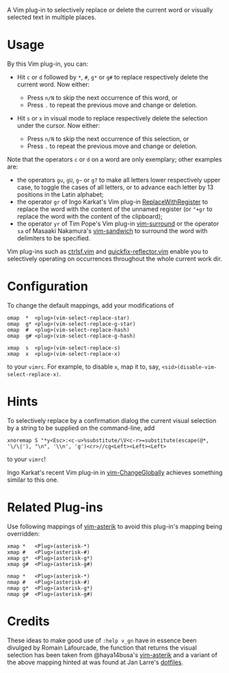 A Vim plug-in to selectively replace or delete the current word or visually selected text in multiple places.

# Usage

By this Vim plug-in, you can:

- Hit `c` or `d` followed by `*`, `#`, `g*` or `g#` to replace respectively delete the current word.
    Now either:
    - Press `n/N` to skip the next occurrence of this word, or
    - Press `.` to repeat the previous move and change or deletion.

- Hit `s` or `x` in visual mode to replace respectively delete the selection under the cursor.
    Now either:
    - Press `n/N` to skip the next occurrence of this selection, or
    - Press `.` to repeat the previous move and change or deletion.

Note that the operators `c` or `d` on a word are only exemplary;
other examples are:

-  the operators `gu`, `gU`, `g~`  or `g?` to make all letters lower respectively upper case, to toggle the cases of all letters, or to advance each letter by 13 positions in the Latin alphabet;
- the operator `gr` of Ingo Karkat's Vim plug-in [ReplaceWithRegister](https://github.com/vim-scripts/ReplaceWithRegister) to replace the word with the content of the unnamed register (or `"+gr` to replace the word with the content of the clipboard);
- the operator `yr` of Tim Pope's Vim plug-in [vim-surround](https://github.com/tpope/vim-surround) or the operator `sa` of Masaaki Nakamura's [vim-sandwich](https://github.com/machakann/vim-sandwich) to surround the word with delimiters to be specified.

Vim plug-ins such as [ctrlsf.vim](https://github.com/dyng/ctrlsf.vim) and [quickfix-reflector.vim](https://github.com/stefandtw/quickfix-reflector.vim) enable you to selectively operating on occurrences throughout the whole current work dir.

# Configuration

To change the default mappings, add your modifications of

```vim
omap  *  <plug>(vim-select-replace-star)
omap  g* <plug>(vim-select-replace-g-star)
omap  #  <plug>(vim-select-replace-hash)
omap  g# <plug>(vim-select-replace-g-hash)

xmap  s  <plug>(vim-select-replace-s)
xmap  x  <plug>(vim-select-replace-x)
```

to your `vimrc`.
For example, to disable `x`, map it to, say, `<sid>(disable-vim-select-replace-x)`.

# Hints

To selectively replace by a confirmation dialog the current visual selection by a string to be supplied on the command-line, add

```vim
xnoremap S "*y<Esc>:<c-u>%substitute/\V<c-r>=substitute(escape(@*, '\/\|'), "\n", '\\n', 'g')<cr>//cg<Left><Left><Left>
```

to your `vimrc`!

Ingo Karkat's recent Vim plug-in in [vim-ChangeGlobally](https://github.com/inkarkat/vim-ChangeGlobally) achieves something similar to this one.

# Related Plug-ins

Use following mappings of [vim-asterik](https://github.com/haya14busa/vim-asterisk/) to avoid this plug-in's mapping being overridden:

```vim
xmap *   <Plug>(asterisk-*)
xmap #   <Plug>(asterisk-#)
xmap g*  <Plug>(asterisk-g*)
xmap g#  <Plug>(asterisk-g#)

nmap *   <Plug>(asterisk-*)
nmap #   <Plug>(asterisk-#)
nmap g*  <Plug>(asterisk-g*)
nmap g#  <Plug>(asterisk-g#)
```

# Credits

These ideas to make good use of `:help v_gn` have in essence been divulged by Romain Lafourcade, the function that returns the visual selection has been taken from @haya14busa's [vim-asterik](https://github.com/haya14busa/vim-asterisk/) and a variant of the above mapping hinted at was found at Jan Larre's [dotfiles](https://github.com/majutsushi/etc).
